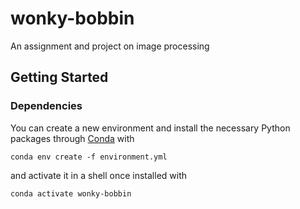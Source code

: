 # wonky-bobbin
An assignment and project on image processing

## Getting Started

### Dependencies

You can create a new environment and install the necessary Python packages through [Conda](https://conda.io/docs/) with
```shell
conda env create -f environment.yml
```
and activate it in a shell once installed with
```shell
conda activate wonky-bobbin
```
